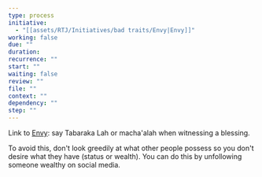 ```yaml
---
type: process
initiative:
  - "[[assets/RTJ/Initiatives/bad traits/Envy|Envy]]"
working: false
due: ""
duration: 
recurrence: ""
start: ""
waiting: false
review: ""
file: ""
context: ""
dependency: ""
step: ""
---
```


Link to [Envy](assets/RTJ/Initiatives/bad%20traits/Envy.md): say Tabaraka Lah or macha'alah when witnessing a blessing.

To avoid this, don't look greedily at what other people possess so you don't desire what they have (status or wealth). You can do this by unfollowing someone wealthy on social media.
